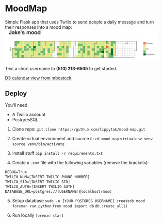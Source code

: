 # MoodMap

Simple Flask app that uses Twilio to send people a daily message and turn their responses into a mood map:
![Jake's year](/static/img/jake-calendar.png)

Text a short username to **(510) 213-6505** to get started.

[D3 calendar view from mbostock](http://bl.ocks.org/mbostock/4063318).

## Deploy
You'll need:
- A Twilio account
- PostgresSQL

1) Clone repo: `git clone https://github.com/lippytak/mood-map.git`

2) Create virtual environment and source it:
`cd mood-map`
`virtualenv venv`
`source venv/bin/activate`

3) Install stuff
`pip install -r requirements.txt`

4) Create a `.env` file with the following variables (remove the brackets):
```
DEBUG=True
TWILIO_NUM=[INSERT TWILIO PHONE NUMBER]
TWILIO_SID=[INSERT TWILIO SID]
TWILIO_AUTH=[INSERT TWILIO AUTH]
DATABASE_URL=postgres://[USERNAME]@localhost/mood
```

5) Setup database
`sudo -u [YOUR POSTGRES USERNAME] createdb mood`
`foreman run python`
`from mood import db`
`db.create_all()`

6) Run locally
`foreman start`